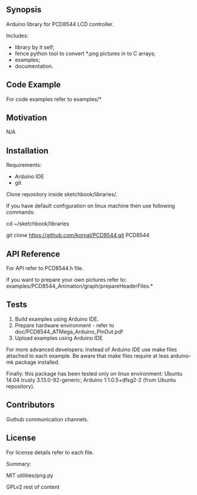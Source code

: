## Synopsis

Arduino library for PCD8544 LCD controller.

Includes:
* library by it self;
* fence python tool to convert *.png pictures in to C arrays;
* examples;
* documentation.

## Code Example

For code examples refer to examples/*

## Motivation

N/A

## Installation

Requirements:
* Arduino IDE
* git

Clone repository inside sketchbook/libraries/.

If you have default configuration on linux machine then use following commands:

cd ~/sketchbook/libraries

git clone https://github.com/kornal/PCD8544.git PCD8544

## API Reference

For API refer to PCD8544.h file.

If you want to prepare your own pictures refer to:
examples/PCD8544_Animation/graph/prepareHeaderFiles.*

## Tests

1. Build examples using Arduino IDE.
2. Prepare hardware environment - refer to doc/PCD8544_ATMega_Arduino_PinOut.pdf
3. Upload examples using Arduino IDE

For more advanced developers:
Instead of Arduino IDE use make files attached to each example.
Be aware that make files require at leas arduino-mk package installed.

Finally: this package has been tested only on linux environment:
Ubuntu 14.04 trusty 3.13.0-92-generic;
Arduino 1:1.0.5+dfsg2-2 (from Ubuntu repository).

## Contributors

Guthub communication channels.

## License

For license details refer to each file.

Summary:

MIT
utilities/png.py

GPLv2
rest of content

